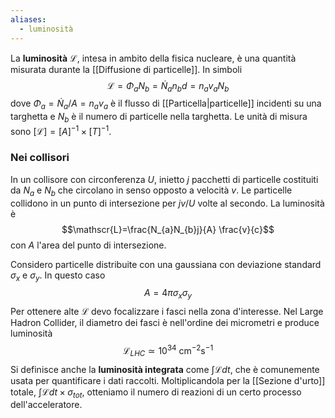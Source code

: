 ```yaml
---
aliases:
  - luminosità
---
```

La **luminosità** $\mathscr{L}$, intesa in ambito della fisica nucleare, è una quantità misurata durante la [[Diffusione di particelle]]. In simboli
$$\mathscr{L}=\Phi_{a}N_{b}=\dot{N}_{a}n_{b}d=n_{a}v_{a}N_{b}$$
dove $\Phi_{a}=\dot{N}_{a}/A=n_{a}v_{a}$ è il flusso di [[Particella|particelle]] incidenti su una targhetta e $N_{b}$ è il numero di particelle nella targhetta. Le unità di misura sono $[\mathscr{L}]=[A]^{-1}\times[T]^{-1}$.
### Nei collisori
In un collisore con circonferenza $U$, inietto $j$ pacchetti di particelle costituiti da $N_{a}$ e $N_{b}$ che circolano in senso opposto a velocità $v$. Le particelle collidono in un punto di intersezione per $jv/U$ volte al secondo. La luminosità è
$$\mathscr{L}=\frac{N_{a}N_{b}j}{A} \frac{v}{c}$$
con $A$ l'area del punto di intersezione.

Considero particelle distribuite con una gaussiana con deviazione standard $\sigma_{x}$ e $\sigma_{y}$. In questo caso
$$A=4\pi\sigma_{x}\sigma_{y}$$
Per ottenere alte $\mathscr{L}$ devo focalizzare i fasci nella zona d'interesse. Nel Large Hadron Collider, il diametro dei fasci è nell'ordine dei micrometri e produce luminosità
$$\mathscr{L}_{LHC}\simeq10^{34}\text{ cm}^{-2}\text{s}^{-1}$$
Si definisce anche la **luminosità integrata** come $\int\mathscr{L} dt$, che è comunemente usata per quantificare i dati raccolti. Moltiplicandola per la [[Sezione d'urto]] totale, $\int\mathscr{L}dt\times\sigma_{tot}$, otteniamo il numero di reazioni di un certo processo dell'acceleratore.